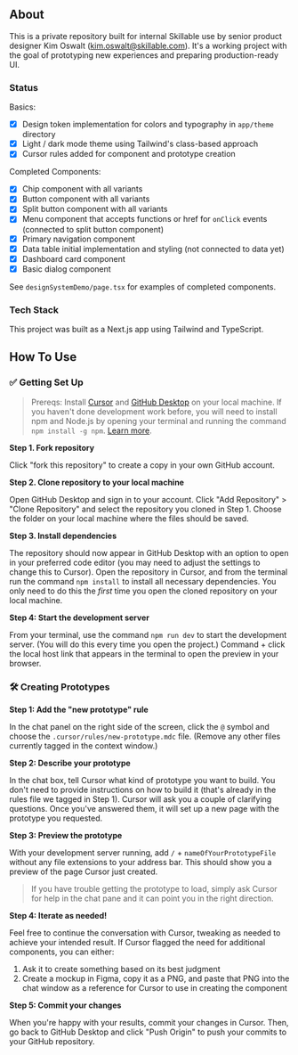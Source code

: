 ## About

This is a private repository built for internal Skillable use by senior product designer Kim Oswalt (<kim.oswalt@skillable.com>). It's a working project with the goal of prototyping new experiences and preparing production-ready UI.

### Status

Basics:
- [X] Design token implementation for colors and typography in `app/theme` directory
- [X] Light / dark mode theme using Tailwind's class-based approach
- [X] Cursor rules added for component and prototype creation

Completed Components:

- [X] Chip component with all variants
- [X] Button component with all variants
- [X] Split button component with all variants
- [X] Menu component that accepts functions or href for `onClick` events (connected to split button component)
- [X] Primary navigation component
- [X] Data table initial implementation and styling (not connected to data yet)
- [X] Dashboard card component
- [X] Basic dialog component

See `designSystemDemo/page.tsx` for examples of completed components.

### Tech Stack

This project was built as a Next.js app using Tailwind and TypeScript.

## How To Use

### ✅ Getting Set Up

> Prereqs: Install [Cursor](https://cursor.com/en) and [GitHub Desktop](https://desktop.github.com/download/) on your local machine. If you haven't done development work before, you will need to install npm and Node.js by opening your terminal and running the command `npm install -g npm`. [Learn more](https://docs.npmjs.com/downloading-and-installing-node-js-and-npm).

**Step 1. Fork repository**

Click "fork this repository" to create a copy in your own GitHub account.

**Step 2. Clone repository to your local machine**

Open GitHub Desktop and sign in to your account. Click "Add Repository" > "Clone Repository" and select the repository you cloned in Step 1. Choose the folder on your local machine where the files should be saved.

**Step 3. Install dependencies**

The repository should now appear in GitHub Desktop with an option to open in your preferred code editor (you may need to adjust the settings to change this to Cursor). Open the repository in Cursor, and from the terminal run the command `npm install` to install all necessary dependencies. You only need to do this the *first* time you open the cloned repository on your local machine.

**Step 4: Start the development server**

From your terminal, use the command `npm run dev` to start the development server. (You will do this every time you open the project.) Command + click the local host link that appears in the terminal to open the preview in your browser.

### 🛠️ Creating Prototypes

**Step 1: Add the "new prototype" rule**

In the chat panel on the right side of the screen, click the `@` symbol and choose the `.cursor/rules/new-prototype.mdc` file. (Remove any other files currently tagged in the context window.)

**Step 2: Describe your prototype**

In the chat box, tell Cursor what kind of prototype you want to build. You don't need to provide instructions on how to build it (that's already in the rules file we tagged in Step 1). Cursor will ask you a couple of clarifying questions. Once you've answered them, it will set up a new page with the prototype you requested.

**Step 3: Preview the prototype**

With your development server running, add `/` + `nameOfYourPrototypeFile` without any file extensions to your address bar. This should show you a preview of the page Cursor just created.

> If you have trouble getting the prototype to load, simply ask Cursor for help in the chat pane and it can point you in the right direction.

**Step 4: Iterate as needed!**

Feel free to continue the conversation with Cursor, tweaking as needed to achieve your intended result. If Cursor flagged the need for additional components, you can either:

1. Ask it to create something based on its best judgment
2. Create a mockup in Figma, copy it as a PNG, and paste that PNG into the chat window as a reference for Cursor to use in creating the component

**Step 5: Commit your changes**

When you're happy with your results, commit your changes in Cursor. Then, go back to GitHub Desktop and click "Push Origin" to push your commits to your GitHub repository.